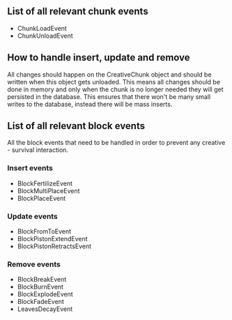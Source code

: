 ## List of all relevant chunk events

* ChunkLoadEvent
* ChunkUnloadEvent

## How to handle insert, update and remove
All changes should happen on the CreativeChunk object and should be written when this object gets unloaded.
This means all changes should be done in memory and only when the chunk is no longer needed they will get persisted in the database.
This ensures that there won't be many small writes to the database, instead there will be mass inserts.

## List of all relevant block events
All the block events that need to be handled in order to prevent any creative - survival interaction.

### Insert events
* BlockFertilizeEvent
* BlockMultiPlaceEvent
* BlockPlaceEvent

### Update events
* BlockFromToEvent
* BlockPistonExtendEvent
* BlockPistonRetractsEvent

### Remove events
* BlockBreakEvent
* BlockBurnEvent
* BlockExplodeEvent
* BlockFadeEvent
* LeavesDecayEvent